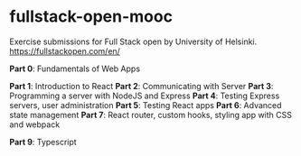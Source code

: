 # fullstack-open-mooc

Exercise submissions for Full Stack open by University of Helsinki. https://fullstackopen.com/en/

**Part 0**: Fundamentals of Web Apps

**Part 1**: Introduction to React
**Part 2**: Communicating with Server
**Part 3**: Programming a server with NodeJS and Express
**Part 4**: Testing Express servers, user administration
**Part 5**: Testing React apps
**Part 6**: Advanced state management
**Part 7**: React router, custom hooks, styling app with CSS and webpack

**Part 9**: Typescript
